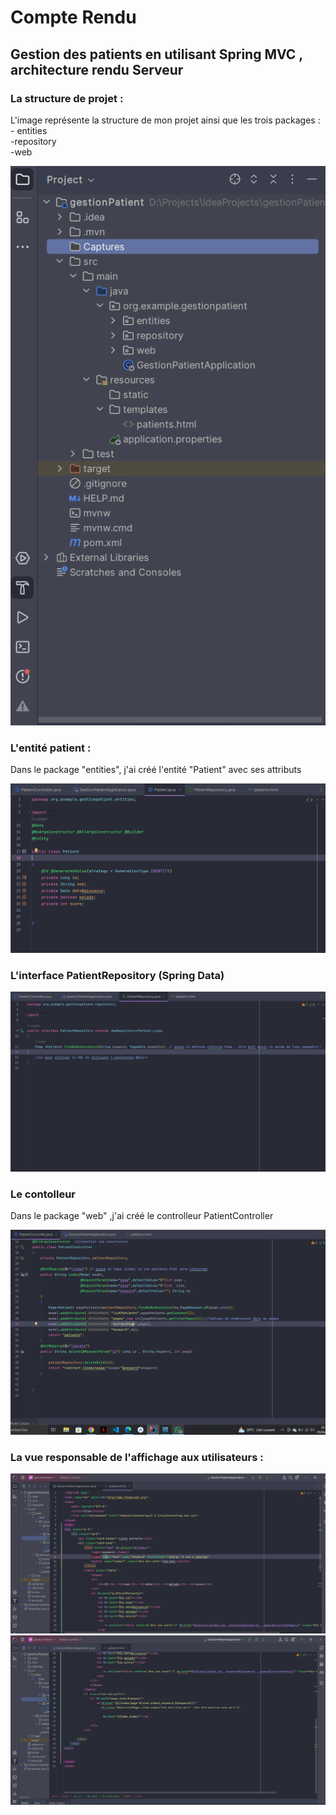 <h1>Compte Rendu</h1>
<h2>Gestion des patients en utilisant Spring MVC , architecture rendu Serveur</h2>

<h3>La structure de projet :</h3>
<p>L'image représente la structure de mon projet ainsi que les trois packages :
- entities <br>
-repository<br>
-web</p>
<img src="./Captures/structure.PNG">
<h3>L'entité patient :</h3>
<p>
Dans le package "entities", j'ai créé l'entité "Patient" avec ses attributs</p>
<img src="./Captures/Entite.PNG">

<h3>L'interface PatientRepository (Spring Data)</h3>
<img src="./captures/Reposi.PNG">

<h3>Le contolleur</h3>
<p>Dans le package "web" ,j'ai créé le controlleur PatientController</p>
<img src="./Captures/contro.PNG">


<h3>La vue responsable de l'affichage aux utilisateurs :</h3>
<img src="./Captures/vue1.PNG">
<img src="./Captures/vue2.PNG">